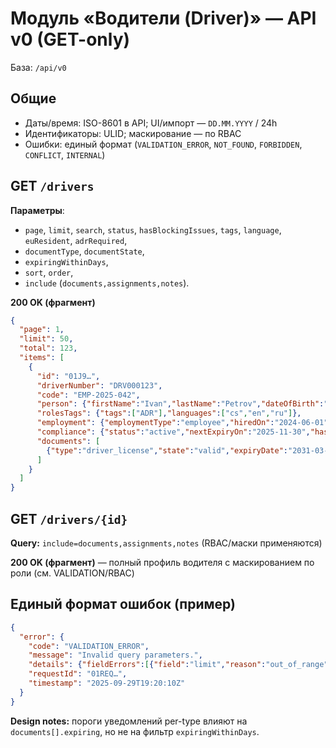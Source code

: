 # Модуль «Водители (Driver)» — API v0 (GET-only)

База: `/api/v0`

## Общие
- Даты/время: ISO-8601 в API; UI/импорт — `DD.MM.YYYY` / 24h
- Идентификаторы: ULID; маскирование — по RBAC
- Ошибки: единый формат (`VALIDATION_ERROR`, `NOT_FOUND`, `FORBIDDEN`, `CONFLICT`, `INTERNAL`)

## GET `/drivers`
**Параметры**: 
- `page`, `limit`, `search`, `status`, `hasBlockingIssues`, `tags`, `language`, `euResident`, `adrRequired`, 
- `documentType`, `documentState`, 
- `expiringWithinDays`, 
- `sort`, `order`, 
- `include` (`documents,assignments,notes`).

**200 OK (фрагмент)**
```json
{
  "page": 1,
  "limit": 50,
  "total": 123,
  "items": [
    {
      "id": "01J9…",
      "driverNumber": "DRV000123",
      "code": "EMP-2025-042",
      "person": {"firstName":"Ivan","lastName":"Petrov","dateOfBirth":"1989-12-04"},
      "rolesTags": {"tags":["ADR"],"languages":["cs","en","ru"]},
      "employment": {"employmentType":"employee","hiredOn":"2024-06-01","payrollEnabled":true},
      "compliance": {"status":"active","nextExpiryOn":"2025-11-30","hasBlockingIssues":false},
      "documents": [
        {"type":"driver_license","state":"valid","expiryDate":"2031-03-01","categories":["C","CE"],"expiring":false,"daysToExpiry":1980}
      ]
    }
  ]
}
```

## GET `/drivers/{id}`

**Query:** `include=documents,assignments,notes` (RBAC/маски применяются)

**200 OK (фрагмент)** — полный профиль водителя с маскированием по роли (см. VALIDATION/RBAC)

## Единый формат ошибок (пример)

```json
{
  "error": {
    "code": "VALIDATION_ERROR",
    "message": "Invalid query parameters.",
    "details": {"fieldErrors":[{"field":"limit","reason":"out_of_range","expected":"1..200","actual":250}]},
    "requestId": "01REQ…",
    "timestamp": "2025-09-29T19:20:10Z"
  }
}
```

**Design notes:** пороги уведомлений per-type влияют на `documents[].expiring`, но не на фильтр `expiringWithinDays`.
